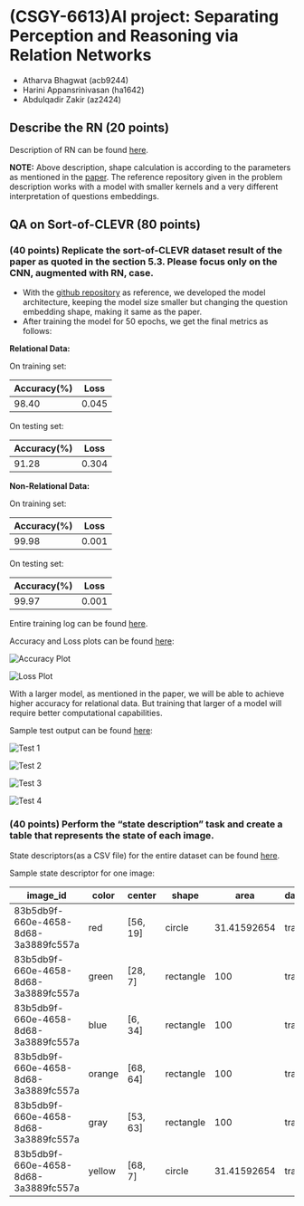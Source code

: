 # (CSGY-6613)AI project: Separating Perception and Reasoning via Relation Networks

- Atharva Bhagwat (acb9244)
- Harini Appansrinivasan (ha1642)
- Abdulqadir Zakir (az2424)

## Describe the RN (20 points)

Description of RN can be found [here](https://github.com/atharva-bhagwat/CSGY-6613/blob/main/milestone1/milestone1.ipynb).

**NOTE:** Above description, shape calculation is according to the parameters as mentioned in the [paper](https://arxiv.org/pdf/1706.01427.pdf). The reference repository given in the problem description works with a model with smaller kernels and a very different interpretation of questions embeddings.

## QA on Sort-of-CLEVR (80 points)

### (40 points) Replicate the sort-of-CLEVR dataset result of the paper as quoted in the section 5.3. Please focus only on the CNN, augmented with RN, case.

- With the [github repository](https://github.com/kimhc6028/relational-networks) as reference, we developed the model architecture, keeping the model size smaller but changing the question embedding shape, making it same as the paper.
- After training the model for 50 epochs, we get the final metrics as follows:

**Relational Data:**

On training set:

| Accuracy(%) | Loss |
|---|---|
| 98.40 | 0.045 |

On testing set:

| Accuracy(%) | Loss |
|---|---|
| 91.28 | 0.304 |

**Non-Relational Data:**

On training set:

| Accuracy(%) | Loss |
|---|---|
| 99.98 | 0.001 |

On testing set:

| Accuracy(%) | Loss |
|---|---|
| 99.97 | 0.001 |

Entire training log can be found [here](https://github.com/atharva-bhagwat/CSGY-6613/blob/main/logs.txt).

Accuracy and Loss plots can be found [here](https://github.com/atharva-bhagwat/CSGY-6613/tree/main/output):

![Accuracy Plot](https://github.com/atharva-bhagwat/CSGY-6613/blob/main/output/acc.jpg)

![Loss Plot](https://github.com/atharva-bhagwat/CSGY-6613/blob/main/output/loss.jpg)


With a larger model, as mentioned in the paper, we will be able to achieve higher accuracy for relational data. But training that larger of a model will require better computational capabilities.

Sample test output can be found [here](https://github.com/atharva-bhagwat/CSGY-6613/tree/main/output):

![Test 1](https://github.com/atharva-bhagwat/CSGY-6613/blob/main/output/test_0.jpg)

![Test 2](https://github.com/atharva-bhagwat/CSGY-6613/blob/main/output/test_15.jpg)

![Test 3](https://github.com/atharva-bhagwat/CSGY-6613/blob/main/output/test_30.jpg)

![Test 4](https://github.com/atharva-bhagwat/CSGY-6613/blob/main/output/test_45.jpg)

### (40 points) Perform the “state description” task and create a table that represents the state of each image.

State descriptors(as a CSV file) for the entire dataset can be found [here](https://github.com/atharva-bhagwat/CSGY-6613/blob/main/sort_of_clevr/sort_of_clevr_descriptor.csv).

Sample state descriptor for one image:

| image_id | color | center | shape| area | dataset |
|---|---|---|---|---|---|
| 83b5db9f-660e-4658-8d68-3a3889fc557a | red | [56, 19] | circle | 31.41592654 | train |
| 83b5db9f-660e-4658-8d68-3a3889fc557a | green | [28, 7] | rectangle | 100 | train |
| 83b5db9f-660e-4658-8d68-3a3889fc557a | blue | [6, 34] | rectangle | 100 | train |
| 83b5db9f-660e-4658-8d68-3a3889fc557a | orange | [68, 64] | rectangle | 100 | train |
| 83b5db9f-660e-4658-8d68-3a3889fc557a | gray | [53, 63] | rectangle | 100 | train |
| 83b5db9f-660e-4658-8d68-3a3889fc557a | yellow | [68, 7] | circle | 31.41592654 | train |
